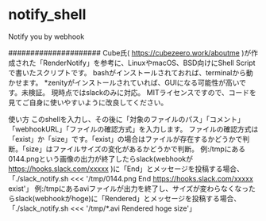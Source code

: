 # notify_shell
Notify you by webhook

#####################
Cube氏( https://cubezeero.work/aboutme )が作成された「RenderNotify」を参考に、LinuxやmacOS、BSD向けにShell Scriptで書いたスクリプトです。
bashがインストールされておれば、terminalから動かせます。
*zenityがインストールされていれば、GUIになる可能性が高いです。未検証。
現時点ではslackのみに対応。
MITライセンスですので、コードを見てご自身に使いやすいように改良してください。

使い方
このshellを入力し、その後に「対象のファイルのパス」「コメント」「webhookURL」「ファイルの確認方式」を入力します。
ファイルの確認方式は「exist」か「size」です。「exist」の場合はファイルが存在するかどうかで判断。「size」はファイルサイズの変化があるかどうかで判断。
例:/tmpにある0144.pngという画像の出力が終了したらslack(webhookが https://hooks.slack.com/xxxxx )に「End」とメッセージを投稿する場合、
  「./slack_notify.sh <<< '/tmp/0144.png End https://hooks.slack.com/xxxxx exist'」
例:/tmpにあるaviファイルが出力を終了し、サイズが変わらなくなったらslack(webhookがhoge)に「Rendered」とメッセージを投稿する場合、
  「./slack_notify.sh <<< '/tmp/*.avi Rendered hoge size'」

